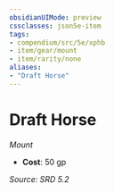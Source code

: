 ```yaml
---
obsidianUIMode: preview
cssclasses: json5e-item
tags:
- compendium/src/5e/xphb
- item/gear/mount
- item/rarity/none
aliases: 
- "Draft Horse"
---
```

# Draft Horse
*Mount*  

- **Cost**: 50 gp

*Source: SRD 5.2*
